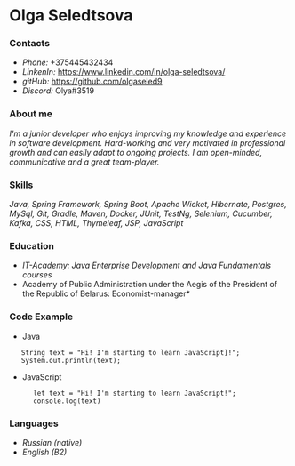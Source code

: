 # Olga Seledtsova

### Contacts 
* *Phone:* +375445432434
* *LinkenIn:* https://www.linkedin.com/in/olga-seledtsova/
* *gitHub:* https://github.com/olgaseled9
* *Discord:* Olya#3519

### About me
*I'm a junior developer who enjoys improving my knowledge and experience in software
development. Hard-working and very motivated in professional growth and can easily adapt to
ongoing projects. I am open-minded, communicative and a great team-player.*

### Skills
*Java, Spring Framework, Spring Boot, Apache Wicket, Hibernate, Postgres, MySql, Git, Gradle, Maven, Docker, JUnit, TestNg, Selenium, Cucumber, Kafka, CSS, HTML, Thymeleaf, JSP, JavaScript*

### Education
* *IT-Academy: Java Enterprise Development and Java Fundamentals courses*
* Academy of Public Administration under the Aegis of the President of the Republic of Belarus: Economist-manager*

### Code Example

* Java
```
   String text = "Hi! I'm starting to learn JavaScript]!";
   System.out.println(text);
```
   
* JavaScript       
```
      let text = "Hi! I'm starting to learn JavaScript!";
      console.log(text)
```      

### Languages
* *Russian (native)*
* *English (B2)*